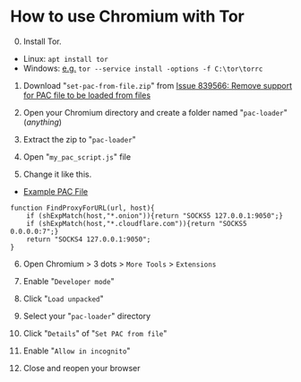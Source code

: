 # How to use Chromium with Tor


0. Install Tor.
 - Linux: `apt install tor`
 - Windows: [e.g.](https://2019.www.torproject.org/docs/tor-manual.html.en) `tor --service install -options -f C:\tor\torrc`

1. Download "`set-pac-from-file.zip`" from [Issue 839566: Remove support for PAC file to be loaded from files](https://bugs.chromium.org/p/chromium/issues/detail?id=839566#c40)

2. Open your Chromium directory and create a folder named "`pac-loader`" (_anything_)

3. Extract the zip to "`pac-loader`"

4. Open "`my_pac_script.js`" file

5. Change it like this.
 - [Example PAC File](https://findproxyforurl.com/example-pac-file/)

```
function FindProxyForURL(url, host){
    if (shExpMatch(host,"*.onion")){return "SOCKS5 127.0.0.1:9050";}
    if (shExpMatch(host,"*.cloudflare.com")){return "SOCKS5 0.0.0.0:7";}
	return "SOCKS4 127.0.0.1:9050";
}
```

6. Open Chromium > 3 dots > `More Tools` > `Extensions`

7. Enable "`Developer mode`"

8. Click "`Load unpacked`"

9. Select your "`pac-loader`" directory

10. Click "`Details`" of "`Set PAC from file`"

11. Enable "`Allow in incognito`"

12. Close and reopen your browser

